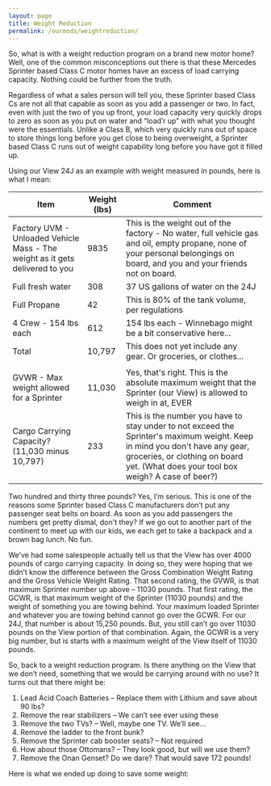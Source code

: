 ```yaml
---
layout: page
title: Weight Reduction
permalink: /ourmods/weightreduction/
---
```


So, what is with a weight reduction program on a brand new motor home?  Well, one of the common misconceptions out there is that these Mercedes Sprinter based Class C motor homes have an excess of load carrying capacity.  Nothing could be further from the truth.  

Regardless of what a sales person will tell you, these Sprinter based Class Cs are not all that capable as soon as you add a passenger or two.  In fact, even with just the two of you up front, your load capacity very quickly drops to zero as soon as you put on water and “load’r up” with what you thought were the essentials.  Unlike a Class B, which very quickly runs out of space to store things long before you get close to being overweight, a Sprinter based Class C runs out of weight capability long before you have got it filled up.  

Using our View 24J as an example with weight measured in pounds, here is what I mean:


| Item                                                                         | Weight (lbs) | Comment                                                                                                                                                                                                               |
|------------------------------------------------------------------------------|--------------|-----------------------------------------------------------------------------------------------------------------------------------------------------------------------------------------------------------------------|
| Factory UVM - Unloaded Vehicle Mass - The weight as it gets delivered to you | 9835         | This is the weight out of the factory - No water, full vehicle gas and oil, empty propane, none of your personal belongings on board, and you and your friends not on board.                                          |
| Full fresh water                                                             | 308          | 37 US gallons of water on the 24J                                                                                                                                                                                     |
| Full Propane                                                                 | 42           | This is 80% of the tank volume, per regulations                                                                                                                                                                      |
| 4 Crew - 154 lbs each                                                        | 612          | 154 lbs each - Winnebago might be a bit conservative here...                                                                                                                                                          |
| Total                                                                        | 10,797       | This does not yet include any gear.  Or groceries, or clothes...                                                                                                                                                      |
|                                                                              |              |                                                                                                                                                                                                                       |
| GVWR - Max weight allowed for a Sprinter                                     | 11,030       | Yes, that's right.  This is the absolute maximum weight that the Sprinter (our View) is allowed to weigh in at, EVER                                                                                                  |
| Cargo Carrying Capacity?     (11,030 minus 10,797)                           | 233          | This is the number you have to stay under to not exceed the Sprinter's maximum weight.  Keep in mind you don't have any gear, groceries, or clothing on board yet.  (What does your tool box weigh?  A case of beer?) |

Two hundred and thirty three pounds?  Yes, I’m serious.  This is one of the reasons some Sprinter based Class C manufacturers don’t put any passenger seat belts on board.  As soon as you add passengers the numbers get pretty dismal, don't they?  If we go out to another part of the continent to meet up with our kids, we each get to take a backpack and a brown bag lunch.  No fun.

We’ve had some salespeople actually tell us that the View has over 4000 pounds of cargo carrying capacity.  In doing so, they were hoping that we didn’t know the difference between the Gross Combination Weight Rating and the Gross Vehicle Weight Rating.  That second rating, the GVWR, is that maximum Sprinter number up above – 11030 pounds.  That first rating, the GCWR, is that maximum weight of the Sprinter (11030 pounds) and the weight of something you are towing behind.  Your maximum loaded Sprinter and whatever you are towing behind cannot go over the GCWR.  For our 24J, that number is about 15,250 pounds.  But, you still can’t go over 11030 pounds on the View portion of that combination.  Again, the GCWR is a very big number, but is starts with a maximum weight of the View itself of 11030 pounds.

So, back to a weight reduction program.  Is there anything on the View that we don’t need, something that we would be carrying around with no use?  It turns out that there might be:

1.	Lead Acid Coach Batteries – Replace them with Lithium and save about 90 lbs?
2.	Remove the rear stabilizers – We can’t see ever using these
3.	Remove the two TVs? – Well, maybe one TV.  We’ll see...
4.	Remove the ladder to the front bunk?
5.	Remove the Sprinter cab booster seats? – Not required
6.	How about those Ottomans? – They look good, but will we use them?
7.	Remove the Onan Genset?  Do we dare?  That would save 172 pounds!

Here is what we ended up doing to save some weight:



